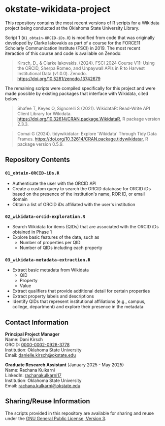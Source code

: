 # okstate-wikidata-project  

This repository contains the most recent versions of R scripts for a Wikidata project being conducted at the Oklahoma State University Library.    
  
Script 1 (`01_obtain-ORCID-iDs.R`) is modified from code that was originally developed by Clarke Iakovakis as part of a course for the FORCE11 Scholarly Communication Institute (FSCI) in 2019. The most recent iteraction of this course and code is available on Zenodo:
> Kirsch, D., & Clarke Iakovakis. (2024). FSCI 2024 Course V11: Using the ORCID, Sherpa Romeo, and Unpaywall APIs in R to Harvest Institutional Data (v1.0.0). Zenodo. <https://doi.org/10.5281/zenodo.13742679>

The remaining scripts were compiled specifically for this project and were made possible by existing packages that interface with Wikidata, cited below:
> Shafee T, Keyes O, Signorelli S (2021). WikidataR: Read-Write API Client Library for Wikidata. <https://doi.org/10.32614/CRAN.package.WikidataR>, R package version 2.3.3.
  
> Comai G (2024). tidywikidatar: Explore 'Wikidata' Through Tidy Data Frames. <https://doi.org/10.32614/CRAN.package.tidywikidatar>, R package version 0.5.9.    
  
## Repository Contents  
### `01_obtain-ORCID-iDs.R`  
- Authenticate the user with the ORCID API  
- Create a custom query to search the ORCID database for ORCID iDs based on the presence of the institution's name, ROR ID, or email domain  
- Obtain a list of ORCID iDs affiliated with the user's institution  
### `02_wikidata-orcid-exploration.R`  
- Search Wikidata for items (QIDs) that are associated with the ORCID iDs obtained in Phase 1  
- Explore basic features of the data, such as  
  - Number of properties per QID  
  - Number of QIDs including each property  
### `03_wikidata-metadata-extraction.R`  
- Extract basic metadata from Wikidata  
  - QID  
  - Property  
  - Value  
- Extract qualifiers that provide additional detail for certain properties  
- Extract property labels and descriptions  
- Identify QIDs that represent institutional affiliations (e.g., campus, college, department) and explore their presence in the metadata  

## Contact Information  
**Principal Project Manager**  
Name: Dani Kirsch  
ORCID: [0000-0002-0928-3778](https://orcid.org/0000-0002-0928-3778)  
Institution: Oklahoma State University  
Email: danielle.kirsch@okstate.edu  

**Graduate Research Assistant** (January 2025 - May 2025)  
Name: Rachana Kulkarni  
LinkedIn: [rachanakulkarni17](https://www.linkedin.com/in/rachanakulkarni17)  
Institution: Oklahoma State University  
Email: rachana.kulkarni@okstate.edu  

## Sharing/Reuse Information  
The scripts provided in this repository are available for sharing and reuse under the [GNU General Public License, Version 3](https://www.gnu.org/licenses/gpl-3.0.en.html).  
